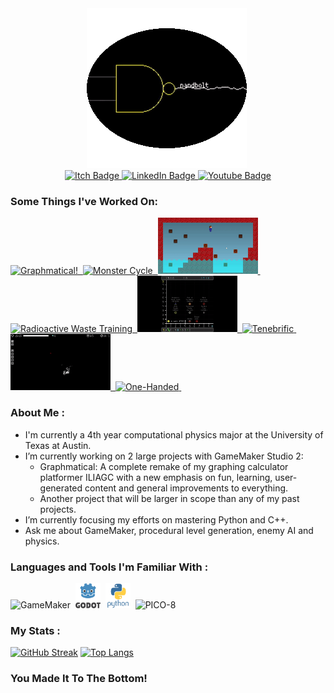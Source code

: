 <div id="header" align="center">
  <img src="https://github.com/nandbolt/Unfinished-Projects/blob/main/nand-gate.gif" title="nandbolt" alt="nandbolt" width="256" height="256"/>&nbsp;
  <div id="badges">
    <a href="https://nandbolt.itch.io/">
      <img src="https://img.shields.io/badge/Itch-red?style=for-the-badge&logo=itchdotio&logoColor=white" alt="Itch Badge"/>
    </a>
    <a href="https://www.linkedin.com/in/alexander-wilson-b5097916a/">
      <img src="https://img.shields.io/badge/LinkedIn-blue?style=for-the-badge&logo=linkedin&logoColor=white" alt="LinkedIn Badge"/>
    </a>
    <a href="https://www.youtube.com/channel/UCQF_UYpU0FnzPEFd3Hf_pfw">
      <img src="https://img.shields.io/badge/YouTube-red?style=for-the-badge&logo=youtube&logoColor=white" alt="Youtube Badge"/>
    </a>
  </div>
</div>

### Some Things I've Worked On:
<div>
  <a href="https://github.com/nandbolt/Graphmatical">
    <img src="https://github.com/nandbolt/Graphmatical/blob/main/gifs/gif-1.gif" title="Graphmatical!" alt="Graphmatical!" width="160" height="90"/>&nbsp;
  </a>
  <a href="https://github.com/nandbolt/Monster-Cycle">
    <img src="https://github.com/nandbolt/Monster-Cycle/blob/main/gifs/mc_gif-2-crop.gif" title="Monster Cycle" alt="Monster Cycle" width="160" height="90"/>&nbsp;
  </a>
  <a href="https://github.com/nandbolt/Box-Engine">
    <img src="https://github.com/nandbolt/Box-Engine/blob/main/gifs/box-engine_platformer.gif" title="Box Engine" alt="Box Engine" width="160" height="90"/>&nbsp;
  </a>
  <a href="https://team-7-ut.itch.io/radioactive-waste-training">
    <img src="https://github.com/nandbolt/nandbolt/blob/main/gifs/rwt-gif.gif" title="Radioactive Waste Training" alt="Radioactive Waste Training" width="160" height="90"/>&nbsp;
  </a>
  <a href="https://nandbolt.itch.io/iliagc">
    <img src="https://github.com/nandbolt/nandbolt/blob/main/gifs/iliagc-gif.gif" title="ILIAGC" alt="ILIAGC" width="160" height="90"/>&nbsp;
  </a>
  <a href="https://nandbolt.itch.io/tenebrific">
    <img src="https://github.com/nandbolt/nandbolt/blob/main/gifs/ten-gif.gif" title="Tenebrific" alt="Tenebrific" width="160" height="90"/>&nbsp;
  </a>
  <a href="https://nandbolt.itch.io/one-handed">
    <img src="https://github.com/nandbolt/nandbolt/blob/main/gifs/oh-gif.gif" title="One-Handed" alt="One-Handed" width="160" height="90"/>&nbsp;
  </a>
  <a href="https://nandbolt.itch.io/nowhere-near-earth">
    <img src="https://github.com/nandbolt/nandbolt/blob/main/gifs/nne-gif.gif" title="One-Handed" alt="One-Handed" width="160" height="90"/>&nbsp;
  </a>
</div>

### About Me :
- I'm currently a 4th year computational physics major at the University of Texas at Austin.
- I’m currently working on 2 large projects with GameMaker Studio 2:
  - Graphmatical: A complete remake of my graphing calculator platformer ILIAGC with a new emphasis on fun, learning, user-generated content and general improvements to everything.
  - Another project that will be larger in scope than any of my past projects.
- I’m currently focusing my efforts on mastering Python and C++.
- Ask me about GameMaker, procedural level generation, enemy AI and physics.

### Languages and Tools I'm Familiar With :
<div>
  <img src="https://www.svgrepo.com/show/373618/gamemaker2.svg" title="GameMaker" alt="GameMaker" width="40" height="40"/>&nbsp;
  <img src="https://github.com/devicons/devicon/blob/master/icons/godot/godot-original-wordmark.svg" title="Godot" alt="Godot" width="40" height="40"/>&nbsp;
  <img src="https://github.com/devicons/devicon/blob/master/icons/python/python-original-wordmark.svg" title="Python" alt="Python" width="40" height="40"/>&nbsp;
  <img src="https://user-images.githubusercontent.com/11636003/52351439-0d808e80-2a2b-11e9-8963-3d2af5080ea3.png" title="PICO-8" alt="PICO-8" width="40" height="40"/>&nbsp;
</div>

### My Stats :
[![GitHub Streak](http://github-readme-streak-stats.herokuapp.com?user=nandbolt&theme=dark&background=000000)](https://git.io/streak-stats)
[![Top Langs](https://github-readme-stats.vercel.app/api/top-langs/?username=nandbolt&layout=compact&theme=vision-friendly-dark)](https://github.com/anuraghazra/github-readme-stats)

### You Made It To The Bottom!
